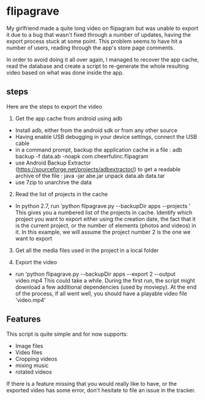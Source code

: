 # flipagrave

My girlfriend made a quite long video on flipagram but was unable to export it due to a bug that wasn't fixed through a number of updates, having the export process stuck at some point. This problem seems to have hit a number of users, reading through the app's store page comments.

In order to avoid doing it all over again, I managed to recover the app cache, read the database and create a script to re-generate the whole resulting video based on what was done inside the app.

## steps

Here are the steps to export the video

1. Get the app cache from android using adb

  * Install adb, either from the android sdk or from any other source
  * Having enable USB debugging in your device settings, connect the USB cable
  * in a command prompt, backup the application cache in a file : adb backup -f data.ab -noapk com.cheerfulinc.flipagram
  * use Android Backup Extractor (https://sourceforge.net/projects/adbextractor/) to get a readable archive of the file : java -jar abe.jar unpack data.ab data.tar
  * use 7zip to unarchive the data
  
2. Read the list of projects in the cache

  * In python 2.7, run 'python flipagrave.py --backupDir apps --projects '
    This gives you a numbered list of the projects in cache. Identify which project you want to export either using the creation date, the fact that it is the current project, or the number of elements (photos and videos) in it.
    In this example, we will assume the project number 2 is the one we want to export
    
3. Get all the media files used in the project in a local folder

4. Export the video

  * run 'python flipagrave.py --backupDir apps --export 2 --output video.mp4
  This could take a while. During the first run, the script might download a few additional dependencies (used by moviepy). At the end of the process, if all went well, you should have a playable video file 'video.mp4'
  
## Features

This script is quite simple and for now supports:
* Image files
* Video files
* Cropping videos
* mixing music
* rotated videos

If there is a feature missing that you would really like to have, or the exported video has some error, don't hesitate to file an issue in the tracker.
